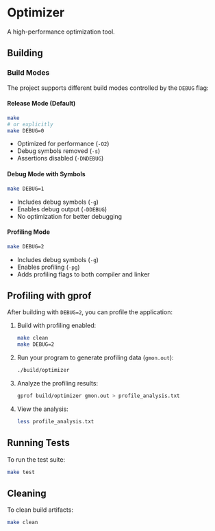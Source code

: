 # Optimizer

A high-performance optimization tool.

## Building

### Build Modes

The project supports different build modes controlled by the `DEBUG` flag:

#### Release Mode (Default)
```bash
make
# or explicitly
make DEBUG=0
```
- Optimized for performance (`-O2`)
- Debug symbols removed (`-s`)
- Assertions disabled (`-DNDEBUG`)

#### Debug Mode with Symbols
```bash
make DEBUG=1
```
- Includes debug symbols (`-g`)
- Enables debug output (`-DDEBUG`)
- No optimization for better debugging

#### Profiling Mode
```bash
make DEBUG=2
```
- Includes debug symbols (`-g`)
- Enables profiling (`-pg`)
- Adds profiling flags to both compiler and linker

## Profiling with gprof

After building with `DEBUG=2`, you can profile the application:

1. Build with profiling enabled:
   ```bash
   make clean
   make DEBUG=2
   ```

2. Run your program to generate profiling data (`gmon.out`):
   ```bash
   ./build/optimizer
   ```

3. Analyze the profiling results:
   ```bash
   gprof build/optimizer gmon.out > profile_analysis.txt
   ```

4. View the analysis:
   ```bash
   less profile_analysis.txt
   ```

## Running Tests

To run the test suite:
```bash
make test
```

## Cleaning

To clean build artifacts:
```bash
make clean
```

